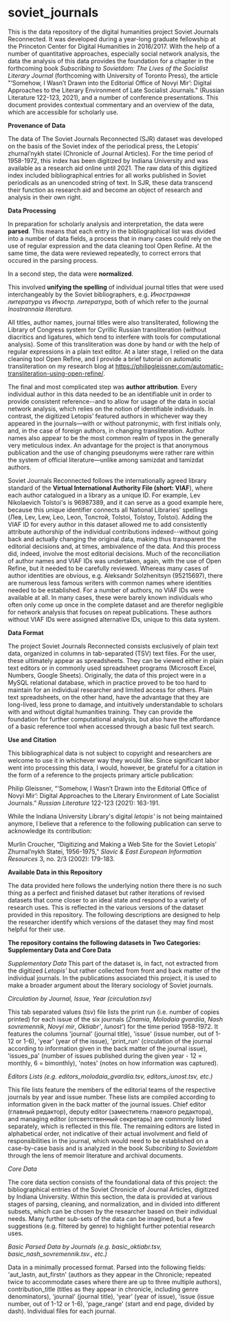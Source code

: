 # soviet_journals

This is the data repository of the digital humanities project Soviet Journals Reconnected. It was developed during a year-long graduate fellowship at the Princeton Center for Digital Humanities in 2016/2017. With the help of a number of quantitative approaches, especially social network analysis, the data the analysis of this data provides the foundation for a chapter in the forthcoming book _Subscribing to Sovietdom: The Lives of the Socialist Literary Journal_ (forthcoming with University of Toronto Press), the article "‘Somehow, I Wasn’t Drawn into the Editorial Office of Novyi Mir’: Digital Approaches to the Literary Environment of Late Socialist Journals." (Russian Literature 122-123, 2021), and a number of conference presentations. This document provides contextual commentary and an overview of the data, which are accessible for scholarly use.

**Provenance of Data**

The data of The Soviet Journals Reconnected (SJR) dataset was developed on the basis of the Soviet index of the periodical press, the Letopis’ zhurnal’nykh statei (Chronicle of Journal Articles). For the time period of 1958-1972, this index has been digitized by Indiana University and was available as a research aid online until 2021. The raw data of this digitized index included bibliographical entries for all works published in Soviet periodicals as an unencoded string of text. In SJR, these data transcend their function as research aid and become an object of research and analysis in their own right. 

**Data Processing**

In preparation for scholarly analysis and interpretation, the data were **parsed**. This means that each entry in the bibliographical list was divided into a number of data fields, a process that in many cases could rely on the use of regular expression and the data cleaning tool Open Refine. At the same time, the data were reviewed repeatedly, to correct errors that occured in the parsing process. 

In a second step, the data were **normalized**. 

This involved **unifying the spelling** of individual journal titles that were used interchangeably by the Soviet bibliographers, e.g. _Иностранная литература_ vs _Иностр. литература_, both of which refer to the journal _Inostrannaia literatura_. 

All titles, author names, journal titles were also transliterated, following the Library of Congress system for Cyrillic Russian transliteration (without diacritics and ligatures, which tend to interfere with tools for computational analysis). Some of this transliteration was done by hand or with the help of regular expressions in a plain text editor. At a later stage, I relied on the data cleaning tool Open Refine, and I provide a brief tutorial on automatic transliteration on my research blog at https://philipgleissner.com/automatic-transliteration-using-open-refine/.

The final and most complicated step was **author attribution**. Every individual author in this data needed to be an identifiable unit in order to provide consistent reference--and to allow for usage of the data in social network analysis, which relies on the notion of identifiable individuals. In contrast,  the digitized Letopis’ featured authors in whichever way they appeared in the journals—with or without patronymic, with first initials only, and, in the case of foreign authors, in changing transliteration. Author names also appear to be the most common realm of typos in the generally very meticulous index. An advantage for the project is that anonymous publication and the use of changing pseudonyms were rather rare within the system of official literature—unlike among samizdat and tamizdat authors. 

Soviet Journals Reconnected follows the internationally agreed library standard of the **Virtual International Authority File (short: VIAF**), where each author catalogued in a library as a unique ID. For example, Lev Nikolaevich Tolstoi's is 96987389, and it can serve as a good example here, because this unique identifier connects all National Libraries' spellings (Лев, Lev, Lew, Leo, Leon, Толстой, Tolstoi, Tolstoy, Tolstoi). Adding the VIAF ID for every author in this dataset allowed me to add consistently attribute authorship of the individual contributions indexed--without going back and actually changing the original data, making thus transparent the editorial decisions and, at times, ambivalence of the data. And this process did, indeed, involve the most editorial decisions. Much of the reconciliation of author names and VIAF IDs was undertaken, again, with the use of Open Refine, but it needed to be carefully reviewed. Whereas many cases of author identities are obvious, e.g. Aleksandr Solzhenitsyn (95215697), there are numerous less famous writers with common names where identities needed to be established. For a number of authors, no VIAF IDs were available at all. In many cases, these were barely known individuals who often only come up once in the complete dataset and are therefor negligible for network analysis that focuses on repeat publications. These authors without VIAF IDs were assigned alternative IDs, unique to this data system.

**Data Format**

The project Soviet Journals Reconnected consists exclusively of plain text data, organized in columns in tab-separated (TSV) text files. For the user, these ultimately appear as spreadsheets. They can be viewed either in plain text editors or in commonly used spreadsheet programs (Microsoft Excel, Numbers, Google Sheets). Originally, the data of this project were in a MySQL relational database, which in practice proved to be too hard to maintain for an individual researcher and limited access for others. Plain text spreadsheets, on the other hand, have the advantage that they are long-lived, less prone to damage, and intuitively understandable to scholars with and without digital humanities training. They can provide the foundation for further computational analysis, but also have the affordance of a basic reference tool when accessed through a basic full text search.

**Use and Citation**

This bibliographical data is not subject to copyright and researchers are welcome to use it in whichever way they would like. Since significant labor went into processing this data, I would, however, be grateful for a citation in the form of a reference to the projects primary article publication: 

Philip Gleissner, “‘Somehow, I Wasn’t Drawn into the Editorial Office of Novyi Mir’: Digital Approaches to the Literary Environment of Late Socialist Journals.” _Russian Literature_ 122-123 (2021): 163-191.

While the Indiana University Library's digital _letopis'_ is not being maintained anymore, I believe that a reference to the following publication can serve to acknowledge its contribution:

Murlin Croucher, “Digitizing and Making a Web Site for the Soviet Letopis’ Zhurnal’nykh Statei, 1956-1975,” _Slavic & East European Information Resources_ 3, no. 2/3 (2002): 179-183. 

**Available Data in this Repository**

The data provided here follows the underlying notion there there is no such thing as a perfect and finished dataset but rather iterations of revised datasets that come closer to an ideal state and respond to a variety of research uses. This is reflected in the various versions of the dataset provided in this repository. The following descriptions are designed to help the researcher identify which versions of the dataset they may find most helpful for their use. 

**The repository contains the following datasets in Two Categories: Supplementary Data and Core Data**

_Supplementary Data_
This part of the dataset is, in fact, not extracted from the digitized _Letopis'_ but rather collected from front and back matter of the individual journals. In the publications associated this project, it is used to make a broader argument about the literary sociology of Soviet journals.

_Circulation by Journal, Issue, Year (circulation.tsv)_

This tab separated values (tsv) file lists the print run (i.e. number of copies printed) for each issue of the six journals (_Znamia_, _Molodaia gvardiia_, _Nash sovremennik_, _Novyi  mir_, _Oktiabr'_, _Iunost'_) for the time period 1958-1972. It features the columns 'journal' (journal title), 'issue' (issue number, out of 1-12 or 1-6), 'year' (year of the issue), 'print_run' (circulation of the journal according to information given in the back matter of the journal issue), 'issues_pa' (number of issues published during the given year - 12 = monthly, 6 = bimonthly), 'notes' (notes on how information was captured).

_Editors Lists (e.g. editors_molodaia_gvardiia.tsv, editors_iunost.tsv, etc.)_

This file lists feature the members of the editorial teams of the respective journals by year and issue number. These lists are compiled according to information given in the back matter of the journal issues. Chief editor (главный редактор), deputy editor (заместитель главного редактора), and managing editor (отсветственный секретарь) are commonly listed separately, which is reflected in this file. The remaining editors are listed in alphabetical order, not indicative of their actual involvment and field of responsibilities in the journal, which would need to be established on a case-by-case basis and is analyzed in the book _Subscribing to Sovietdom_ through the lens of memoir literature and archival documents.

_Core Data_

The core data section consists of the foundational data of this project: the bibliographical entries of the Soviet Chronicle of Journal Articles, digitized by Indiana University. Within this section, the data is provided at various stages of parsing, cleaning, and normalization, and in divided into different subsets, which can be chosen by the researcher based on their individual needs. Many further sub-sets of the data can be imagined, but a few suggestions (e.g. filtered by genre) to highlight further potential research uses.

_Basic Parsed Data by Journals (e.g. basic_oktiabr.tsv, basic_nash_sovremennik.tsv., etc.)_

Data in a minimally processed format. Parsed into the following fields: 'aut_lastn, aut_firstn' (authors as they appear in the Chronicle; repeated twice to accommodate cases where there are up to three multiple authors), contribution_title (titles as they appear in chronicle, including genre denominators), 'journal' (journal title), 'year' (year of issue),	'issue (issue number, out of 1-12 or 1-6),	'page_range' (start and end page, divided by dash). Individual files for each journal.

